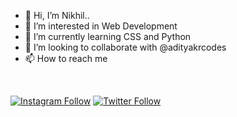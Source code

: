 - 👋 Hi, I’m Nikhil..
- 👀 I’m interested in Web Development
- 🌱 I’m currently learning CSS and Python
- 💞️ I’m looking to collaborate with @adityakrcodes
- 📫 How to reach me 
<br>

[![Instagram Follow](https://img.shields.io/badge/IG:-@nikhil_codes-black?style=flat-square&logo=instagram)](https://www.instagram.com/nikhil_codes/)
[![Twitter Follow](https://img.shields.io/badge/TWITTER:-@nikhil_codes-black?style=flat-square&logo=twitter)](https://twitter.com/nikhil__codes)
<!---
Nikhil-H4WK/Nikhil-H4WK is a ✨ special ✨ repository because its `README.md` (this file) appears on your GitHub profile.
You can click the Preview link to take a look at your changes.
--->
